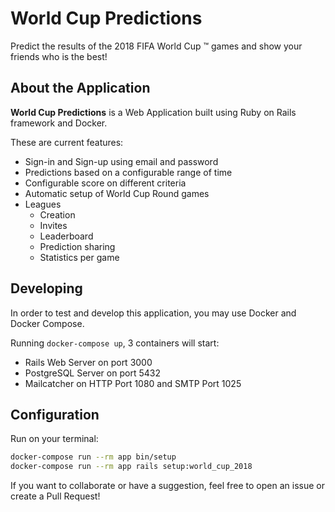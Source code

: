 # World Cup Predictions

Predict the results of the 2018 FIFA World Cup ™ games and show your friends who is the best!

## About the Application

**World Cup Predictions** is a Web Application built using Ruby on Rails framework and Docker.

These are current features:
- Sign-in and Sign-up using email and password
- Predictions based on a configurable range of time
- Configurable score on different criteria
- Automatic setup of World Cup Round games
- Leagues
    - Creation
    - Invites
    - Leaderboard
    - Prediction sharing
    - Statistics per game

## Developing

In order to test and develop this application, you may use Docker and Docker Compose.

Running `docker-compose up`, 3 containers will start:

- Rails Web Server on port 3000
- PostgreSQL Server on port 5432
- Mailcatcher on HTTP Port 1080 and SMTP Port 1025

## Configuration

Run on your terminal:
```bash
docker-compose run --rm app bin/setup
docker-compose run --rm app rails setup:world_cup_2018
```

If you want to collaborate or have a suggestion, feel free to open an issue or create a Pull Request!
